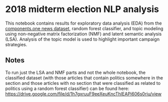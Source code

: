 # 2018 midterm election NLP analysis

This notebook contains results for exploratory data analysis (EDA) from the [components.one news dataset](https://components.one/datasets/all-the-news-2-news-articles-dataset/), random forest classifier, and topic modeling using non-negative matrix factorization (NMF) and latent semantic analysis (LSA). Analysis of the topic model is used to highlight important campaign strategies.

## Notes
To run just the LSA and NMF parts and not the whole notebook, the classified dataset (with those articles that contain politics somewhere in the section and those articles with no section that were classified as related to politics using a random forest classifier) can be found here:
https://drive.google.com/file/d/1h7gxruuF9eeXeuKncThIEAPi606s0riu/view
